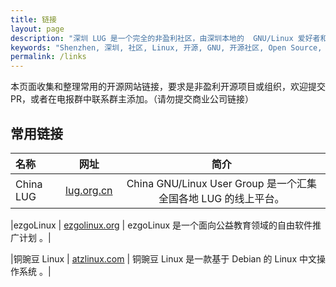 ```yaml
---
title: 链接
layout: page
description: "深圳 LUG 是一个完全的非盈利社区，由深圳本地的  GNU/Linux 爱好者和开源爱好者组成，主要包括线上交流、不定期聚会和沙龙，欢迎捐赠支持深圳LUG的发展和日常运作。 "
keywords: "Shenzhen, 深圳, 社区, Linux, 开源, GNU, 开源社区, Open Source, Android, 捐赠, 电报群, QQ群, 邮件列表, 微信, 电报, QQ"
permalink: /links
---
```


本页面收集和整理常用的开源网站链接，要求是非盈利开源项目或组织，欢迎提交 PR，或者在电报群中联系群主添加。（请勿提交商业公司链接）

## 常用链接

| 名称 | 网址 | 简介  |
|:--- | :----------: | :-------------: |
|China LUG | [lug.org.cn](https://lug.org.cn) | China GNU/Linux User Group 是一个汇集全国各地 LUG 的线上平台。|

|ezgoLinux |	[ezgolinux.org](https://ezgolinux.org) | ezgoLinux 是一个面向公益教育领域的自由软件推广计划 。|

|铜豌豆 Linux |	[atzlinux.com](https://www.atzlinux.com) | 铜豌豆 Linux 是一款基于 Debian 的 Linux 中文操作系统 。|

